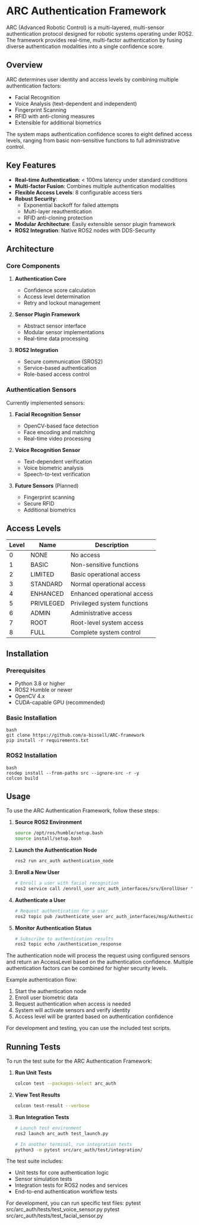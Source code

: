 # ARC Authentication Framework

ARC (Advanced Robotic Control) is a multi-layered, multi-sensor authentication protocol designed for robotic systems operating under ROS2. The framework provides real-time, multi-factor authentication by fusing diverse authentication modalities into a single confidence score.

## Overview

ARC determines user identity and access levels by combining multiple authentication factors:
- Facial Recognition
- Voice Analysis (text-dependent and independent)
- Fingerprint Scanning
- RFID with anti-cloning measures
- Extensible for additional biometrics

The system maps authentication confidence scores to eight defined access levels, ranging from basic non-sensitive functions to full administrative control.

## Key Features

- **Real-time Authentication**: < 100ms latency under standard conditions
- **Multi-factor Fusion**: Combines multiple authentication modalities
- **Flexible Access Levels**: 8 configurable access tiers
- **Robust Security**:
  - Exponential backoff for failed attempts
  - Multi-layer reauthentication
  - RFID anti-cloning protection
- **Modular Architecture**: Easily extensible sensor plugin framework
- **ROS2 Integration**: Native ROS2 nodes with DDS-Security

## Architecture

### Core Components

1. **Authentication Core**
   - Confidence score calculation
   - Access level determination
   - Retry and lockout management

2. **Sensor Plugin Framework**
   - Abstract sensor interface
   - Modular sensor implementations
   - Real-time data processing

3. **ROS2 Integration**
   - Secure communication (SROS2)
   - Service-based authentication
   - Role-based access control

### Authentication Sensors

Currently implemented sensors:

1. **Facial Recognition Sensor**
   - OpenCV-based face detection
   - Face encoding and matching
   - Real-time video processing

2. **Voice Recognition Sensor**
   - Text-dependent verification
   - Voice biometric analysis
   - Speech-to-text verification

3. **Future Sensors** (Planned)
   - Fingerprint scanning
   - Secure RFID
   - Additional biometrics

## Access Levels

| Level | Name | Description |
|-------|------|-------------|
| 0 | NONE | No access |
| 1 | BASIC | Non-sensitive functions |
| 2 | LIMITED | Basic operational access |
| 3 | STANDARD | Normal operational access |
| 4 | ENHANCED | Enhanced operational access |
| 5 | PRIVILEGED | Privileged system functions |
| 6 | ADMIN | Administrative access |
| 7 | ROOT | Root-level system access |
| 8 | FULL | Complete system control |

## Installation

### Prerequisites
- Python 3.8 or higher
- ROS2 Humble or newer
- OpenCV 4.x
- CUDA-capable GPU (recommended)

### Basic Installation

```
bash
git clone https://github.com/a-bissell/ARC-framework
pip install -r requirements.txt
```

### ROS2 Installation

```
bash
rosdep install --from-paths src --ignore-src -r -y
colcon build
``` 
## Usage
To use the ARC Authentication Framework, follow these steps:

1. **Source ROS2 Environment**
   ```bash
   source /opt/ros/humble/setup.bash
   source install/setup.bash
   ```

2. **Launch the Authentication Node**
   ```bash
   ros2 run arc_auth authentication_node
   ```

3. **Enroll a New User**
   ```bash
   # Enroll a user with facial recognition
   ros2 service call /enroll_user arc_auth_interfaces/srv/EnrollUser "{user_id: 'user123', factor_type: 'facial'}"
   ```

4. **Authenticate a User**
   ```bash
   # Request authentication for a user
   ros2 topic pub /authenticate_user arc_auth_interfaces/msg/AuthenticationRequest "{user_id: 'user123'}"
   ```

5. **Monitor Authentication Status**
   ```bash
   # Subscribe to authentication results
   ros2 topic echo /authentication_response
   ```

The authentication node will process the request using configured sensors and return an AccessLevel based on the authentication confidence. Multiple authentication factors can be combined for higher security levels.

Example authentication flow:
1. Start the authentication node
2. Enroll user biometric data
3. Request authentication when access is needed
4. System will activate sensors and verify identity
5. Access level will be granted based on authentication confidence

For development and testing, you can use the included test scripts.

## Running Tests

To run the test suite for the ARC Authentication Framework:

1. **Run Unit Tests**
   ```bash
   colcon test --packages-select arc_auth
   ```

2. **View Test Results**
   ```bash
   colcon test-result --verbose
   ```

3. **Run Integration Tests**
   ```bash
   # Launch test environment
   ros2 launch arc_auth test_launch.py
   
   # In another terminal, run integration tests
   python3 -m pytest src/arc_auth/test/integration/
   ```

The test suite includes:
- Unit tests for core authentication logic
- Sensor simulation tests
- Integration tests for ROS2 nodes and services
- End-to-end authentication workflow tests

For development, you can run specific test files:
pytest src/arc_auth/tests/test_voice_sensor.py
pytest src/arc_auth/tests/test_facial_sensor.py


